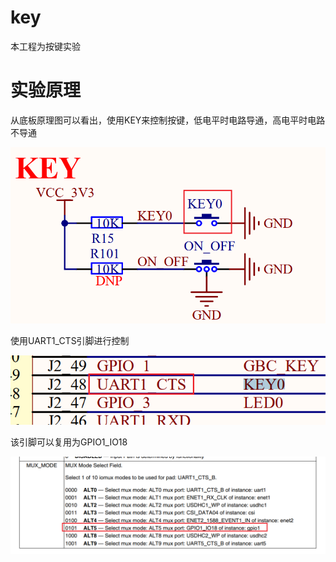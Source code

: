 # key

本工程为按键实验

# 实验原理

从底板原理图可以看出，使用KEY来控制按键，低电平时电路导通，高电平时电路不导通

![KEY](https://github.com/sybc120404/image4md/blob/main/KEY.png)

使用UART1_CTS引脚进行控制

![UART1_CTS](https://github.com/sybc120404/image4md/blob/main/UART1_CST.png)

该引脚可以复用为GPIO1_IO18

![GPIO1_IO18](https://github.com/sybc120404/image4md/blob/main/GPIO1_IO18.png)

